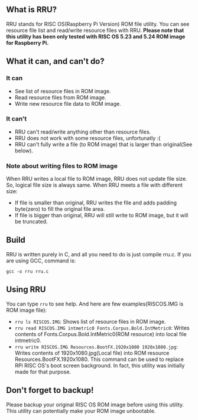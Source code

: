 ## What is RRU?
RRU stands for RISC OS(Raspberry Pi Version) ROM file utility.
You can see resource file list and read/write resource files with RRU.
**Please note that this utility has been only tested with RISC OS 5.23 and 5.24 ROM image for Raspberry Pi.**
## What it can, and can't do?
### It can
- See list of resource files in ROM image.
- Read resource files from ROM image.
- Write new resource file data to ROM image.
### It can't
- RRU can't read/write anything other than resource files.
- RRU does not work with some resource files, unfortunatly :(
- RRU can't fully write a file (to ROM image) that is larger than original(See below).
### Note about writing files to ROM image
When RRU writes a local file to ROM image, RRU does not update file size. So, logical file size is always same.
When RRU meets a file with different size:
- If file is smaller than original, RRU writes the file and adds padding byte(zero) to fill the original file area.
- If file is bigger than original, RRU will still write to ROM image, but it will be truncated.
## Build
RRU is written purely in C, and all you need to do is just compile rru.c.
If you are using GCC, command is:

```
gcc -o rru rru.c
```
## Using RRU
You can type ```rru``` to see help. And here are few examples(RISCOS.IMG is ROM image file):
- ```rru ls RISCOS.IMG```: Shows list of resource files in ROM image.
- ```rru read RISCOS.IMG intmetric0 Fonts.Corpus.Bold.IntMetric0```: Writes contents of Fonts.Corpus.Bold.IntMetric0(ROM resource) into local file intmetric0.
- ```rru write RISCOS.IMG Resources.BootFX.1920x1080 1920x1080.jpg```: Writes contents of 1920x1080.jpg(Local file) into ROM resource Resources.BootFX.1920x1080. This command can be used to replace RPi RISC OS's boot screen background. In fact, this utility was initially made for that purpose.
## Don't forget to backup!
Please backup your original RISC OS ROM image before using this utility. This utility can potentially make your ROM image unbootable.
